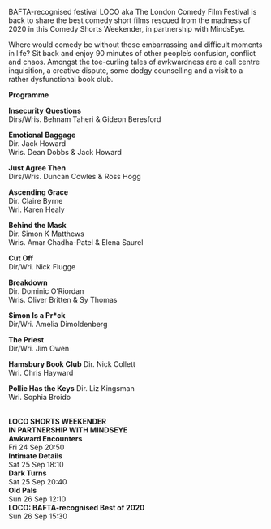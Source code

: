 

BAFTA-recognised festival LOCO aka The London Comedy Film Festival is back to share the best comedy short films rescued from the madness of 2020 in this Comedy Shorts Weekender, in partnership with MindsEye.

Where would comedy be without those embarrassing and difficult moments in life? Sit back and enjoy 90 minutes of other people’s confusion, conflict and chaos. Amongst the toe-curling tales of awkwardness are a call centre inquisition, a creative dispute, some dodgy counselling and a visit to a rather dysfunctional book club.

**Programme**

**Insecurity**  **Questions**  
Dirs/Wris. Behnam Taheri & Gideon Beresford

**Emotional**  **Baggage**  
Dir. Jack Howard  
Wris. Dean Dobbs & Jack Howard

**Just Agree Then**  
Dirs/Wris. Duncan Cowles & Ross Hogg

**Ascending Grace**  
Dir. Claire Byrne  
Wri. Karen Healy

**Behind the Mask**  
Dir. Simon K Matthews  
Wris. Amar Chadha-Patel & Elena Saurel

**Cut Off**  
Dir/Wri. Nick Flugge

**Breakdown**  
Dir. Dominic O’Riordan  
Wris. Oliver Britten & Sy Thomas

**Simon Is a Pr*ck**  
Dir/Wri. Amelia Dimoldenberg

**The Priest**  
Dir/Wri. Jim Owen

**Hamsbury Book Club**
Dir. Nick Collett  
Wri. Chris Hayward

**Pollie Has the Keys**
Dir. Liz Kingsman  
Wri. Sophia Broido
<br><br>


**LOCO SHORTS WEEKENDER  
IN PARTNERSHIP WITH MINDSEYE**<br>
**Awkward Encounters**<br>
Fri 24 Sep 20:50<br>
**Intimate Details**<br>
Sat 25 Sep 18:10<br>
**Dark Turns**<br>
Sat 25 Sep 20:40<br>
**Old Pals**<br>
Sun 26 Sep 12:10<br>
**LOCO: BAFTA-recognised Best of 2020**<br>
Sun 26 Sep 15:30<br>
<br>


<!--stackedit_data:
eyJoaXN0b3J5IjpbLTEzODgzMDY1MTddfQ==
-->